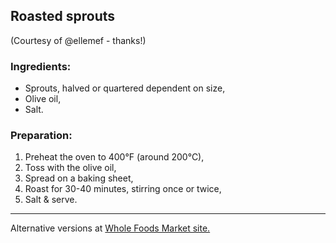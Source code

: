## Roasted sprouts    
(Courtesy of @ellemef - thanks!)

### Ingredients:

* Sprouts, halved or quartered dependent on size,
* Olive oil,
* Salt.


### Preparation:

1. Preheat the oven to 400°F (around 200°C),
2. Toss with the olive oil,
3. Spread on a baking sheet,
4. Roast for 30-40 minutes, stirring once or twice,
5. Salt & serve.

---- 

Alternative versions at [Whole Foods Market site.](http://www.wholefoodsmarket.com/recipe/oven-roasted-brussels-sprouts)